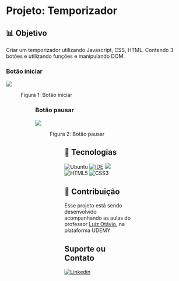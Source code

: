 # Projeto: Temporizador

## 📊 Objetivo

Criar um temporizador utilizando Javascript, CSS, HTML. Contendo 3 botões e utilizando funções e manipulando DOM.
<br>
### Botão iniciar
<img src="https://cdn.discordapp.com/attachments/1013866754398752831/1013866806546530314/unknown.png">
<figure>Figura 1: Botão iniciar<figure>
  
 
 ### Botão pausar
  <img src="https://cdn.discordapp.com/attachments/1013866754398752831/1013868017848954991/unknown.png">
  <figure>Figura 2: Botão pausar<figure>

  
## 🚀 Tecnologias 

![Ubuntu](https://img.shields.io/badge/Ubuntu-E95420?style=for-the-badge&logo=ubuntu&logoColor=white)
[![IDE](https://img.shields.io/badge/Visual_studio_code-0078D4?style=for-the-badge&logo=visual%20studio%20code&logoColor=white)](https://code.visualstudio.com/)
<img src="https://img.shields.io/badge/JavaScript-323330?style=for-the-badge&logo=javascript&logoColor=F7DF1E"/>
![HTML5](https://img.shields.io/badge/html5-%23E34F26.svg?style=for-the-badge&logo=html5&logoColor=white)
![CSS3](https://img.shields.io/badge/css3-%231572B6.svg?style=for-the-badge&logo=css3&logoColor=white)

## 🤝 Contribuição

Esse projeto está sendo desenvolvido acompanhando as aulas do professor <a href="https://github.com/luizomf">Luiz Otávio</a>, na plataforma UDEMY

## Suporte ou Contato

[![Linkedin](https://img.shields.io/badge/LinkedIn-0077B5?style=for-the-badge&logo=linkedin&logoColor=white)](https://github.com/FelipeMatthew)
